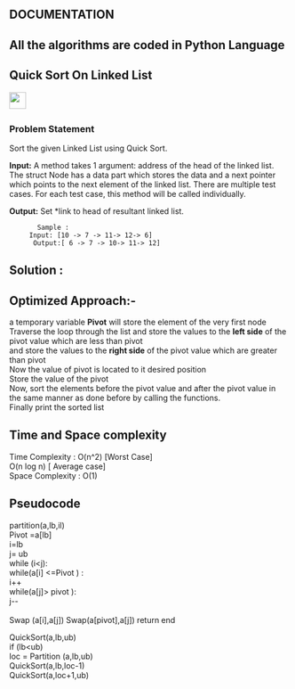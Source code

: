  ## DOCUMENTATION

 ## All the algorithms are coded in Python Language
## Quick Sort On Linked List 
<img src="https://img.shields.io/badge/-Paytm-green" height="30">&nbsp;&nbsp;


### Problem Statement

   Sort the given Linked List using Quick Sort. 

   **Input:**
    A method takes 1 argument: address of the head of the linked list. 
    The struct Node has a data part which stores the data and a next pointer which points to the next element of the linked list.
    There are multiple test cases. For each test case, this method will be called individually.

   **Output:**
   Set *link to head of resultant linked list.

           
           Sample :
         Input: [10 -> 7 -> 11-> 12-> 6]   
          Output:[ 6 -> 7 -> 10-> 11-> 12]  
     
  ## Solution : <br>
  ## Optimized Approach:- <br>
  a temporary variable **Pivot** will store the element of the very first node  <br>
  Traverse the loop through the list and store the values to the **left side**  of the pivot value which are less than pivot <br>
  and store the values to the **right side** of the pivot value which are greater than pivot   <br>
  Now the value of pivot is located to it desired position  <br>
  Store the value of the pivot  <br>
  Now, sort the elements before the pivot value and after the pivot value in the same manner as done before by calling the functions. <br>
  Finally print the sorted list  
  
    
  ## Time and Space complexity  <br>
  Time Complexity : O(n^2) [Worst Case]<br>
                    O(n log n) [ Average case]<br>
  Space Complexity : O(1) <br>
  ##  Pseudocode <br>
  
partition(a,lb,il)<br>
           Pivot =a[lb] <br>
           i=lb <br>
           j= ub <br>
           while (i<j): <br>
             while(a[i] <=Pivot ) : <br>
                i++ <br>
             while(a[j]> pivot  ):<br>
                 j--   <br>  <br>
             Swap (a[i],a[j])
            Swap(a[pivot],a[j])
            return end
            
   QuickSort(a,lb,ub)<br>
            if (lb<ub)<br>
             loc = Partition (a,lb,ub)<br>
          QuickSort(a,lb,loc-1)<br>
          QuickSort(a,loc+1,ub)<br>
